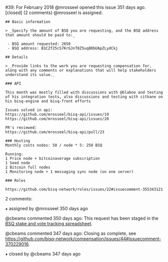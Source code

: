 #39: For February 2018
@mrosseel opened this issue 351 days ago.  [closed] (2 comments)
@mrosseel is assigned. 

    ## Basic information
    
    > _Specify the amount of BSQ you are requesting, and the BSQ address that amount should be paid to:_
    
     - BSQ amount requested: 2650
     - BSQ address: B1CZf25cS7KrGJnT8Z5uq8DbUApZLydCkj
    
    ## Details
    
    > _Provide links to the work you are requesting compensation for, along with any comments or explanations that will help stakeholders understand its value._
    
    ### API
    
    This month was mostly filled with discussions with @blabno and testing of his integration tests, also discussions and testing with citkane on his bisq-engine and bisq-front efforts
    
    Issues solved in api:
    https://github.com/mrosseel/bisq-api/issues/19
    https://github.com/mrosseel/bisq-api/issues/20
    
    PR's reviewed:
    https://github.com/mrosseel/bisq-api/pull/23
    
    ### Hosting
    Monthly costs nodes: 50 / node * 5: 250 BSQ
    
    Running:
    1 Price node + bitcoinaverage subscription
    1 Seed node
    2 Bitcoin full nodes
    1 Monitoring node + 1 messaging sync node (on one server)
    
    ### Roles
    
    https://github.com/bisq-network/roles/issues/22#issuecomment-355343121


2 comments:

⁕ assigned by @mrosseel 350 days ago

@cbeams commented 350 days ago:
    This request has been staged in the [BSQ stake and vote tracking spreadsheet](https://docs.google.com/spreadsheets/d/1xlXDswj3251BPCOcII-UyWlX7o7jMkfYBE-IZ5te5Ck/edit#gid=1285577275).


@cbeams commented 347 days ago:
    Closing as complete, see https://github.com/bisq-network/compensation/issues/44#issuecomment-370229016.


⁕ closed by @cbeams 347 days ago

